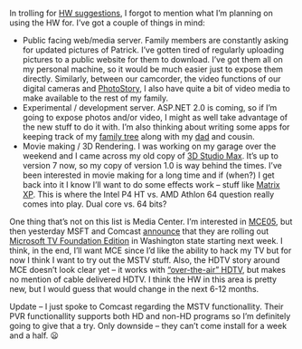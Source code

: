In trolling for [HW
suggestions](http://devhawk.net/PermaLink.aspx?guid=abbb7541-ee98-4c73-a8c2-fb4da91c4948),
I forgot to mention what I’m planning on using the HW for. I’ve got a
couple of things in mind:

-   Public facing web/media server. Family members are constantly asking
    for updated pictures of Patrick. I’ve gotten tired of regularly
    uploading pictures to a public website for them to download. I’ve
    got them all on my personal machine, so it would be much easier just
    to expose them directly. Similarly, between our camcorder, the video
    functions of our digital cameras and
    [PhotoStory](http://www.microsoft.com/windowsxp/using/digitalphotography/photostory),
    I also have quite a bit of video media to make available to the rest
    of my family.
-   Experimental / development server. ASP.NET 2.0 is coming, so if I’m
    going to expose photos and/or video, I might as well take advantage
    of the new stuff to do it with. I’m also thinking about writing some
    apps for keeping track of my [family
    tree](http://devhawk.net/PermaLink.aspx?guid=e34c9e58-db72-4b98-828d-becb653feda4)
    along with my [dad](http://halpierson.blogspot.com/) and cousin.
-   Movie making / 3D Rendering. I was working on my garage over the
    weekend and I came across my old copy of [3D Studio
    Max](http://www4.discreet.com/3dsmax/). It’s up to version 7 now, so
    my copy of version 1.0 is way behind the times. I’ve been interested
    in movie making for a long time and if (when?) I get back into it I
    know I’ll want to do some effects work – stuff like [Matrix
    XP](http://www.matrix-xp.com/). This is where the Intel P4 HT vs.
    AMD Athlon 64 question really comes into play. Dual core vs. 64
    bits?

One thing that’s not on this list is Media Center. I’m interested in
[MCE05](http://www.microsoft.com/windowsxp/mediacenter), but then
yesterday MSFT and Comcast
[announce](http://www.microsoft.com/presspass/press/2004/nov04/11-08ComcastDeploymentPR.asp)
that they are rolling out [Microsoft TV Foundation
Edition](http://www.microsoft.com/tv/content/Solutions/Foundation/MSTV_Foundation_Main.mspx)
in Washington state starting next week. I think, in the end, I’ll want
MCE since I’d like the ability to hack my TV but for now I think I want
to try out the MSTV stuff. Also, the HDTV story around MCE doesn’t look
clear yet – it works with [“over-the-air”
HDTV](http://www.microsoft.com/windowsxp/mediacenter/evaluation/hdtv/default.mspx),
but makes no mention of cable delivered HDTV. I think the HW in this
area is pretty new, but I would guess that would change in the next 6-12
months.

Update – I just spoke to Comcast regarding the MSTV functionallity.
Their PVR functionallity supports both HD and non-HD programs so I’m
definitely going to give that a try. Only downside – they can’t come
install for a week and a half.
:frowning:

